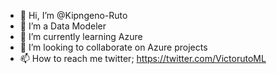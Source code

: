 - 👋 Hi, I’m @Kipngeno-Ruto
- 👀 I’m a Data Modeler
- 🌱 I’m currently learning Azure
- 💞️ I’m looking to collaborate on Azure projects
- 📫 How to reach me twitter; https://twitter.com/VictorutoML

<!---
Kipngeno-Ruto/Kipngeno-Ruto is a ✨ special ✨ repository because its `README.md` (this file) appears on your GitHub profile.
You can click the Preview link to take a look at your changes.
--->
